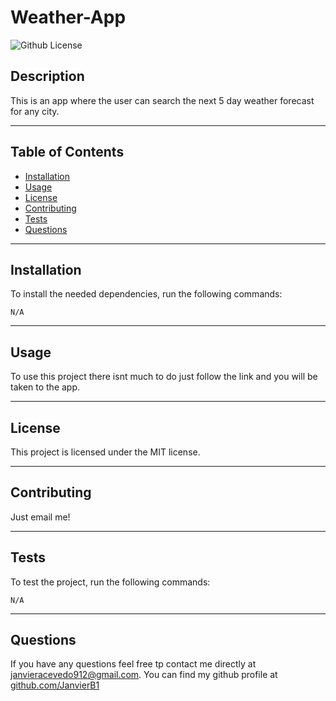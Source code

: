 # Weather-App
![Github License](https://img.shields.io/badge/license-MIT-green)
## Description
This is an app where the user can search the next 5 day weather forecast for any city.
___
## Table of Contents
* [Installation](#installation)
* [Usage](#usage)
* [License](#license)
* [Contributing](#contributing)
* [Tests](#tests)
* [Questions](#questions)
___
## Installation
To install the needed dependencies, run the following commands:
```
N/A 
```
___
## Usage
To use this project there isnt much to do just follow the link and you will be taken to the app.
___
## License
This project is licensed under the MIT license.
___
## Contributing
Just email me!
___
## Tests
To test the project, run the following commands:
```
N/A
```
___
## Questions
If you have any questions feel free tp contact me directly at janvieracevedo912@gmail.com. You can find my github profile at [github.com/JanvierB1](https://github.com/JanvierB1/)
